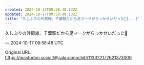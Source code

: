 ```yaml
---
created: 2024-10-17T09:58:48.132Z
updated: 2024-10-17T09:58:48.132Z
title: "久しぶりの外房線。千葉駅だから足マークがらっかせいだった🙂[...]"
---
```


<p>久しぶりの外房線。千葉駅だから足マークがらっかせいだった🙂</p>

&mdash; 2024-10-17 09:58:48 UTC

Original URL: https://mastodon.social/@sakuramochi0/113322172621373009
